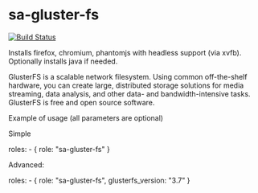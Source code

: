 sa-gluster-fs
=============

[![Build Status](https://travis-ci.org/softasap/sa-ci-e2e-headless.svg?branch=master)](https://travis-ci.org/softasap/sa-ci-e2e-headless)

Installs firefox, chromium, phantomjs with headless support (via xvfb). Optionally installs java if needed.

GlusterFS is a scalable network filesystem. Using common off-the-shelf hardware, you can create large, distributed storage solutions for media streaming, data analysis, and other data- and bandwidth-intensive tasks. GlusterFS is free and open source software.


Example of usage (all parameters are optional)

Simple

  roles:
    - {
        role: "sa-gluster-fs"
      }


Advanced:


  roles:
    - {
        role: "sa-gluster-fs",
        glusterfs_version: "3.7"
      }
